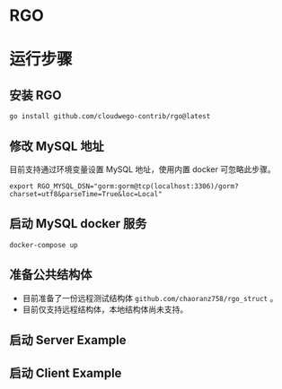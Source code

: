 # RGO

# 运行步骤

## 安装 RGO

```shell
go install github.com/cloudwego-contrib/rgo@latest
```

## 修改 MySQL 地址

目前支持通过环境变量设置 MySQL 地址，使用内置 docker 可忽略此步骤。

```shell
export RGO_MYSQL_DSN="gorm:gorm@tcp(localhost:3306)/gorm?charset=utf8&parseTime=True&loc=Local"
```

## 启动 MySQL docker 服务

```shell
docker-compose up
```

## 准备公共结构体

- 目前准备了一份远程测试结构体 `github.com/chaoranz758/rgo_struct` 。
- 目前仅支持远程结构体，本地结构体尚未支持。

## 启动 Server Example


## 启动 Client Example